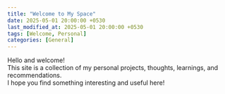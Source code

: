 ```yaml
---
title: "Welcome to My Space"
date: 2025-05-01 20:00:00 +0530
last_modified_at: 2025-05-01 20:00:00 +0530
tags: [Welcome, Personal]
categories: [General]
---
```


Hello and welcome!  
This site is a collection of my personal projects, thoughts, learnings, and recommendations.  
I hope you find something interesting and useful here!